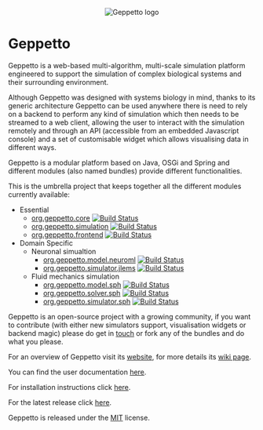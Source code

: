

<p align="center">
  <img src="https://raw.github.com/openworm/org.geppetto.frontend/master/src/main/webapp/images/geppetto-logo@2x.png" alt="Geppetto logo"/>
</p>

# Geppetto 

Geppetto is a web-based multi-algorithm, multi-scale simulation platform engineered to support the simulation of complex biological systems and their surrounding environment. 

Although Geppetto was designed with systems biology in mind, thanks to its generic architecture Geppetto can be used anywhere there is need to rely on a backend to perform any kind of simulation which then needs to be streamed to a web client, allowing the user to interact with the simulation remotely and through an API (accessible from an embedded Javascript console) and a set of customisable widget which allows visualising data in different ways.

Geppetto is a modular platform based on Java, OSGi and Spring and different modules (also named bundles) provide different functionalities.

This is the umbrella project that keeps together all the different modules currently available:
 * Essential
   * [org.geppetto.core](https://github.com/openworm/org.geppetto.core) [![Build Status](https://travis-ci.org/openworm/org.geppetto.core.png?branch=master)](https://travis-ci.org/openworm/org.geppetto.core)
   * [org.geppetto.simulation](https://github.com/openworm/org.geppetto.simulation) [![Build Status](https://travis-ci.org/openworm/org.geppetto.simulation.png?branch=master)](https://travis-ci.org/openworm/org.geppetto.simulation)
   * [org.geppetto.frontend](https://github.com/openworm/org.geppetto.frontend) [![Build Status](https://travis-ci.org/openworm/org.geppetto.frontend.png?branch=master)](https://travis-ci.org/openworm/org.geppetto.frontend)
 * Domain Specific
   * Neuronal simualtion
     * [org.geppetto.model.neuroml](https://github.com/openworm/org.geppetto.model.neuroml) [![Build Status](https://travis-ci.org/openworm/org.geppetto.model.neuroml.png?branch=master)](https://travis-ci.org/openworm/org.geppetto.model.neuroml)
     * [org.geppetto.simulator.jlems](https://github.com/openworm/org.geppetto.simulator.jlems) [![Build Status](https://travis-ci.org/openworm/org.geppetto.simulator.jlems.png?branch=master)](https://travis-ci.org/openworm/org.geppetto.simulator.jlems)
   * Fluid mechanics simulation
     * [org.geppetto.model.sph](https://github.com/openworm/org.geppetto.model.sph) [![Build Status](https://travis-ci.org/openworm/org.geppetto.model.sph.png?branch=master)](https://travis-ci.org/openworm/org.geppetto.model.sph)
     * [org.geppetto.solver.sph](https://github.com/openworm/org.geppetto.solver.sph) [![Build Status](https://travis-ci.org/openworm/org.geppetto.solver.sph.png?branch=master)](https://travis-ci.org/openworm/org.geppetto.solver.sph)
     * [org.geppetto.simulator.sph](https://github.com/openworm/org.geppetto.simulator.sph) [![Build Status](https://travis-ci.org/openworm/org.geppetto.simulator.sph.png?branch=master)](https://travis-ci.org/openworm/org.geppetto.simulator.sph)

Geppetto is an open-source project with a growing community, if you want to contribute (with either new simulators support, visualisation widgets or backend magic) please do get in [touch](mailto:info@geppetto.org) or fork any of the bundles and do what you please.

For an overview of Geppetto visit its [website](http://www.geppetto.org/), for more details its [wiki page](https://github.com/openworm/OpenWorm/wiki/Geppetto--Overview).

You can find the user documentation [here](docs.geppetto.org).

For installation instructions click [here](https://github.com/openworm/OpenWorm/wiki/Geppetto---Install-instructions).

For the latest release click [here](https://github.com/openworm/org.geppetto/releases/).

Geppetto is released under the [MIT](http://opensource.org/licenses/MIT) license.

